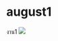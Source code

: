 # august1
งาน1
<a href="https://www.uppic.org/share-2FB8_59A3CE60.html"><img src="https://www.uppic.org/image-2FB8_59A3CE60.jpg" border="0"></a>
